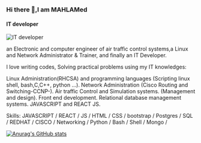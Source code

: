 ### Hi there 👋,I am MAHLAMed
#### IT developer
![IT developer](https://media-exp1.licdn.com/dms/image/D4D16AQFCp2YSqCwioA/profile-displaybackgroundimage-shrink_200_800/0/1661907850781?e=1667433600&v=beta&t=R6zRC1kFaQqVJXnhHhAXMmZ6DMJnvQYBciCwUTcQkxg)

an Electronic and computer engineer of air traffic control systems,a Linux and Network Administrator & Trainer, and finally an IT Developer.

I love writing codes, Solving practical problems using my IT knowledges:

Linux Administration(RHCSA) and programming languages (Scripting linux shell, bash,C,C++, python ...).
Network Administration (Cisco Routing and Switching-CCNP-).
Air traffic Control and Simulation systems. (Management and design).
Front end development.
Relational database management systems.
JAVASCRIPT and REACT JS.

Skills: JAVASCRIPT / REACT / JS / HTML / CSS / bootstrap / Postgres / SQL / REDHAT / CISCO / Networking / Python / Bash / Shell / Mongo /







[![Anurag's GitHub stats](https://github-readme-stats.vercel.app/api?username=anuraghazra)](https://github.com/MAHLAMed/github-readme-stats)


<!--
- 🔭 I’m currently working on this page. 

**MAHLAMed/MAHLAMed** is a ✨ _special_ ✨ repository because its `README.md` (this file) appears on your GitHub profile.

Here are some ideas to get you started:

- 🔭 I’m currently working on ...
- 🌱 I’m currently learning ...
- 👯 I’m looking to collaborate on ...
- 🤔 I’m looking for help with ...
- 💬 Ask me about ...
- 📫 How to reach me: ...
- 😄 Pronouns: ...
- ⚡ Fun fact: ...
-->
